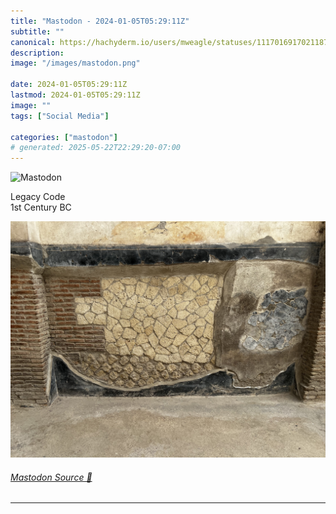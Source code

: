 ```yaml
---
title: "Mastodon - 2024-01-05T05:29:11Z"
subtitle: ""
canonical: https://hachyderm.io/users/mweagle/statuses/111701691702118775
description:
image: "/images/mastodon.png"

date: 2024-01-05T05:29:11Z
lastmod: 2024-01-05T05:29:11Z
image: ""
tags: ["Social Media"]

categories: ["mastodon"]
# generated: 2025-05-22T22:29:20-07:00
---
```

![Mastodon](/images/mastodon.png)

<p>Legacy Code<br />1st Century BC</p>

![Photo of a wall, composed of at least 4 types of bricks, taken in Herculaneum. ](8e0dd5b4a5d4e639.jpeg)

###### [Mastodon Source 🐘](https://hachyderm.io/@mweagle/111701691702118775)

___
